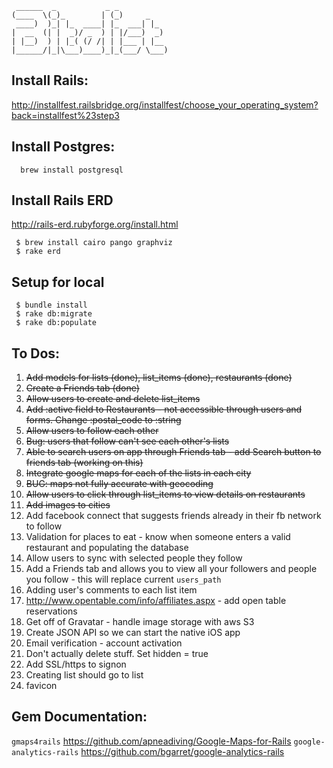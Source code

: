      ______  _           _ _
    (____  \(_)_        | (_)     _
     ____)  )_| |_  ____| |_  ___| |_
    |  __  (| |  _)/ _  ) | |/___)  _)
    | |__)  ) | |_( (/ /| | |___ | |__
    |______/|_|\___)____)_|_(___/ \___)


Install Rails:
----------------
http://installfest.railsbridge.org/installfest/choose_your_operating_system?back=installfest%23step3


Install Postgres:
-----------------
      brew install postgresql

Install Rails ERD
-----------------
http://rails-erd.rubyforge.org/install.html

     $ brew install cairo pango graphviz
     $ rake erd

Setup for local
---------------
     $ bundle install
     $ rake db:migrate
     $ rake db:populate

To Dos:
--------

1. ~~Add models for lists (done), list_items (done), restaurants (done)~~
2. ~~Create a Friends tab (done)~~
2. ~~Allow users to create and delete list_items~~
2. ~~Add :active field to Restaurants - not accessible through users and forms. Change :postal_code to :string~~
2. ~~Allow users to follow each other~~
2. ~~Bug: users that follow can't see each other's lists~~
3. ~~Able to search users on app through Friends tab - add Search button to friends tab (working on this)~~
4. ~~Integrate google maps for each of the lists in each city~~
5. ~~BUG: maps not fully accurate with geocoding~~
2. ~~Allow users to click through list_items to view details on restaurants~~
6. ~~Add images to cities~~
4. Add facebook connect that suggests friends already in their fb network to follow
2. Validation for places to eat - know when someone enters a valid restaurant and populating the database
3. Allow users to sync with selected people they follow
4. Add a Friends tab and allows you to view all your followers and people you follow - this will replace current `users_path`
4. Adding user's comments to each list item
2. http://www.opentable.com/info/affiliates.aspx - add open table reservations
5. Get off of Gravatar - handle image storage with aws S3
2. Create JSON API so we can start the native iOS app
2. Email verification - account activation
4. Don't actually delete stuff. Set hidden = true
2. Add SSL/https to signon
1. Creating list should go to list
3. favicon

Gem Documentation:
-------------------
`gmaps4rails` https://github.com/apneadiving/Google-Maps-for-Rails
`google-analytics-rails` https://github.com/bgarret/google-analytics-rails
